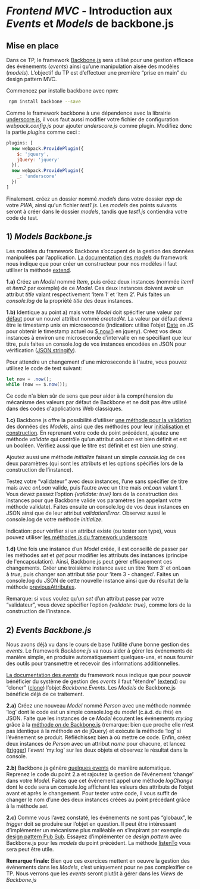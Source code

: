 # *Frontend MVC* - Introduction aux  *Events*  et  *Models*  de backbone.js

## Mise en place

Dans ce TP, le framework  [Backbone.js](http://backbonejs.org/)  sera utilisé pour une gestion efficace des événements (_events_) ainsi qu’une manipulation aisée des modèles (_models_). L’objectif du TP est d’effectuer une première “prise en main” du design pattern MVC.

Commencez par installe backbone avec npm:
```bash
 npm install backbone --save
```
Comme le framework backbone à une dépendence avec la librairie [underscore.js](https://underscorejs.org/), il vous faut aussi modifier votre fichier de configuration *webpack.config.js* pour ajouter *underscore.js* comme plugin. Modifiez donc la partie *plugins* comme ceci :

```js
plugins: [
  new webpack.ProvidePlugin({
    $: 'jquery',
    jQuery: 'jquery'
  }),
  new webpack.ProvidePlugin({
    _: 'underscore'
  })
]
```
Finalement. créez un dossier nommé *models* dans votre dossier *app* de votre *PWA*, ainsi qu'un fichier *test1.js*. Les *models* des points suivants seront à créer dans le dossier *models*, tandis que *test1.js* contiendra votre code de test.

## 1)  _Models Backbone.js_

Les modèles du framework Backbone s’occupent de la gestion des données manipulées par l’application.  [La documentation des  _models_](http://backbonejs.org/#Model)  du framework nous indique que pour créer un constructeur pour nos modèles il faut utiliser la méthode  [extend](http://backbonejs.org/#Model-extend).

**1.a)**  Créez un  _Model_  nommé  _Item_, puis créez deux instances (nommée *item1* et *item2* par exemple) de ce  _Model_. Ces deux instances doivent avoir un attribut  _title_  valant respectivement ‘Item 1’ et ‘Item 2’. Puis faites un  _console.log_  de la propriété  _title_  des deux instances.

**1.b)**  Identique au point a) mais votre  _Model_  doit spécifier une valeur par  [défaut](http://backbonejs.org/#Model-defaults)  pour un nouvel attribut nommé  _createdAt_. La valeur par défaut devra être le timestamp unix en microseconde (indication: utilisé l’objet  [Date](https://developer.mozilla.org/en-US/docs/Web/JavaScript/Reference/Global_Objects/Date)  en JS pour obtenir le timestamp actuel ou  [$.now()](http://api.jquery.com/jquery.now/)  en jquery). Créez vos deux instances à environ une microseconde d’intervalle en ne spécifiant que leur titre, puis faites un console.log de vos instances encodées en JSON pour vérification ([JSON.stringify](https://developer.mozilla.org/fr/docs/JavaScript/Reference/Objets_globaux/JSON/stringify)).

Pour attendre un changement d'une microseconde à l'autre, vous pouvez utilisez le code de test suivant:

```js
let now = .now();
while (now == $.now());
```

Ce code n'a bien sûr de sens que pour aider à la compréhension du mécanisme des valeurs par défaut de Backbone et ne doit pas être utilisé dans des codes d'applications Web classiques.

**1.c)**  Backbone.js offre la possibilité d’utiliser  [une méthode pour la validation](http://backbonejs.org/#Model-validate)  des données des  _Models_, ainsi que des méthodes pour leur  [initialisation et construction](http://backbonejs.org/#Model-constructor). En reprenant votre code du point précédent, ajoutez une méthode  _validate_  qui contrôle qu’un attribut  _onLoan_  est bien définit et est un booléen. Vérifiez aussi que le titre est définit et est bien une  _string_.

Ajoutez aussi une méthode  _initialize_  faisant un simple  _console.log_  de ces deux paramètres (qui sont les attributs et les options spécifiés lors de la construction de l’instance).

Testez votre “validateur” avec deux instances, l’une sans spécifier de titre mais avec  _onLoan_  valide, puis l’autre avec un titre mais  _onLoan_  valant 1. Vous devez passez l’option  _{validate: true}_  lors de la construction des instances pour que Backbone valide vos paramètres (en appelant votre méthode validate). Faites ensuite un console.log de vos deux instances en JSON ainsi que de leur attribut  _validationError_. Observez aussi le console.log de votre méthode  _initialize_.

Indication: pour vérifier si un attribut existe (ou tester son type), vous pouvez utiliser  [les méthodes  _is_  du framework underscore](http://underscorejs.org/#isEqual)

**1.d)**  Une fois une instance d’un  _Model_  créée, il est conseillé de passer par les méthodes  _set_  et  _get_  pour modifier les attributs des instances (principe de l'encapsulation). Ainsi, Backbone.js peut gérer efficacement ces changements. Créer une troisième instance avec un titre ‘item 3’ et onLoan à  _true_, puis changer son attribut  _title_  pour ‘item 3 - changed’. Faites un console.log du JSON de cette nouvelle instance ainsi que du résultat de la méthode  [previousAttributes](http://backbonejs.org/#Model-previousAttributes).

Remarque: si vous voulez qu’un  _set_  d’un attribut passe par votre “validateur”, vous devez spécifier l’option  _{validate: true}_, comme lors de la construction de l’instance.

## 2)  _Events Backbone.js_

Nous avons déjà vu dans le cours de base l’utilité d’une bonne gestion des  _events_. Le framework  _Backbone.js_  va nous aider à gérer les événements de manière simple, en produire automatiquement quelques-uns, et nous fournir des outils pour transmettre et recevoir des informations additionnelles.

[La documentation des  _events_](http://backbonejs.org/#Events)  du framework nous indique que pour pouvoir bénéficier du système de gestion des  _events_  il faut “étendre” ([extend](http://underscorejs.org/#extend)) ou “cloner” ([clone](http://underscorejs.org/#clone)) l’objet  _Backbone.Events_. Les  _Models_  de Backbone.js bénéficie déjà de ce traitement.

**2.a)**  Créez une nouveau  _Model_  nommé  _Person_  avec une méthode nommée ‘log’ dont le code est un simple console.log du  _model_  (c.à.d. du  _this_) en JSON. Faite que les instances de ce  _Model_  écoutent les événements  _my:log_ grâce à la  [méthode  _on_  de Backbone.js](http://backbonejs.org/#Events-on)  (remarque: bien que proche elle n’est pas identique à la méthode  _on_  de jQuery) et exécute la méthode ‘log’ si l’événement se produit. Réfléchissez bien à où mettre ce code. Enfin, créez deux instances de  _Person_  avec un attribut  _name_  pour chacune, et lancez ([trigger](http://backbonejs.org/#Events-trigger)) l’_event_  ‘my:log’ sur les deux objets et observez le résultat dans la console.

**2.b)**  Backbone.js génère  [quelques events](http://backbonejs.org/#Events-catalog)  de manière automatique. Reprenez le code du point 2.a et rajoutez la gestion de l’événement ‘change’ dans votre  _Model_. Faites que cet événement appel une méthode  _logChange_  dont le code sera un console.log affichant les valeurs des attributs de l’objet avant et après le changement. Pour tester votre code, il vous suffit de changer le nom d’une des deux instances créées au point précédant grâce à la méthode  _set_.

**2.c)**  Comme vous l’avez constaté, les événements ne sont pas “globaux”, le  _trigger_  doit se produire sur l’objet en question. Il peut être intéressant d’implémenter un mécanisme plus malléable en s’inspirant par exemple du  [design pattern Pub Sub](http://en.wikipedia.org/wiki/Publish%E2%80%93subscribe_pattern). Essayez d’implémenter ce  _design pattern_  avec Backbone.js pour les  _models_  du point précédent. La méthode  [listenTo](http://backbonejs.org/#Events-listenTo)  vous sera peut être utile.

**Remarque finale:** Bien que ces exercices mettent en oeuvre la gestion des événements dans les  _Models_, c’est uniquement pour ne pas complexifier ce TP. Nous verrons que les  _events_  seront plutôt à gérer dans les  _Views_  de *Backbone.js*
<!--stackedit_data:
eyJoaXN0b3J5IjpbLTUyMTU4NjA1LDIwOTMzMjMyMjVdfQ==
-->